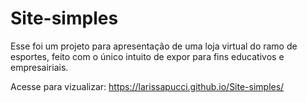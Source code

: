 # Site-simples
Esse foi um projeto para apresentação de uma loja virtual do ramo de esportes, feito com o único intuito de expor para fins educativos e empresairiais.

Acesse para vizualizar: https://larissapucci.github.io/Site-simples/
